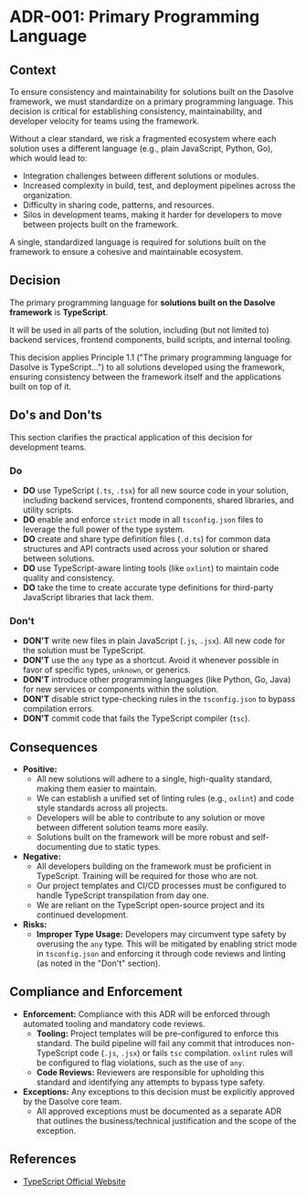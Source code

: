 # ADR-001: Primary Programming Language

## Context

To ensure consistency and maintainability for solutions built on the Dasolve framework, we must standardize on a primary programming language. This decision is critical for establishing consistency, maintainability, and developer velocity for teams using the framework.

Without a clear standard, we risk a fragmented ecosystem where each solution uses a different language (e.g., plain JavaScript, Python, Go), which would lead to:

- Integration challenges between different solutions or modules.
- Increased complexity in build, test, and deployment pipelines across the organization.
- Difficulty in sharing code, patterns, and resources.
- Silos in development teams, making it harder for developers to move between projects built on the framework.

A single, standardized language is required for solutions built on the framework to ensure a cohesive and maintainable ecosystem.

## Decision

The primary programming language for **solutions built on the Dasolve framework** is **TypeScript**.

It will be used in all parts of the solution, including (but not limited to) backend services, frontend components, build scripts, and internal tooling.

This decision applies Principle 1.1 ("The primary programming language for Dasolve is TypeScript...") to all solutions developed using the framework, ensuring consistency between the framework itself and the applications built on top of it.

## Do's and Don'ts

This section clarifies the practical application of this decision for development teams.

### Do

- **DO** use TypeScript (`.ts`, `.tsx`) for all new source code in your solution, including backend services, frontend components, shared libraries, and utility scripts.
- **DO** enable and enforce `strict` mode in all `tsconfig.json` files to leverage the full power of the type system.
- **DO** create and share type definition files (`.d.ts`) for common data structures and API contracts used across your solution or shared between solutions.
- **DO** use TypeScript-aware linting tools (like `oxlint`) to maintain code quality and consistency.
- **DO** take the time to create accurate type definitions for third-party JavaScript libraries that lack them.

### Don't

- **DON'T** write new files in plain JavaScript (`.js`, `.jsx`). All new code for the solution must be TypeScript.
- **DON'T** use the `any` type as a shortcut. Avoid it whenever possible in favor of specific types, `unknown`, or generics.
- **DON'T** introduce other programming languages (like Python, Go, Java) for new services or components within the solution.
- **DON'T** disable strict type-checking rules in the `tsconfig.json` to bypass compilation errors.
- **DON'T** commit code that fails the TypeScript compiler (`tsc`).

## Consequences

- **Positive:**
  - All new solutions will adhere to a single, high-quality standard, making them easier to maintain.
  - We can establish a unified set of linting rules (e.g., `oxlint`) and code style standards across all projects.
  - Developers will be able to contribute to any solution or move between different solution teams more easily.
  - Solutions built on the framework will be more robust and self-documenting due to static types.
- **Negative:**
  - All developers building on the framework must be proficient in TypeScript. Training will be required for those who are not.
  - Our project templates and CI/CD processes must be configured to handle TypeScript transpilation from day one.
  - We are reliant on the TypeScript open-source project and its continued development.
- **Risks:**
  - **Improper Type Usage:** Developers may circumvent type safety by overusing the `any` type. This will be mitigated by enabling strict mode in `tsconfig.json` and enforcing it through code reviews and linting (as noted in the "Don't" section).

## Compliance and Enforcement

- **Enforcement:** Compliance with this ADR will be enforced through automated tooling and mandatory code reviews.
  - **Tooling:** Project templates will be pre-configured to enforce this standard. The build pipeline will fail any commit that introduces non-TypeScript code (`.js`, `.jsx`) or fails `tsc` compilation. `oxlint` rules will be configured to flag violations, such as the use of `any`.
  - **Code Reviews:** Reviewers are responsible for upholding this standard and identifying any attempts to bypass type safety.
- **Exceptions:** Any exceptions to this decision must be explicitly approved by the Dasolve core team.
  - All approved exceptions must be documented as a separate ADR that outlines the business/technical justification and the scope of the exception.

## References

- [TypeScript Official Website](https://www.typescriptlang.org/)
